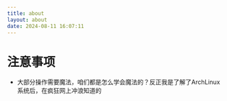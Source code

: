 ```yaml
---
title: about
layout: about
date: 2024-08-11 16:07:11
---
```


# 注意事项
- 大部分操作需要魔法，咱们都是怎么学会魔法的？反正我是了解了ArchLinux系统后，在疯狂网上冲浪知道的
